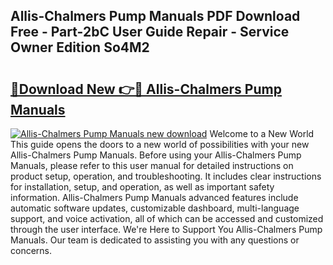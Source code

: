 ## Allis-Chalmers Pump Manuals PDF Download Free - Part-2bC User Guide Repair - Service Owner Edition So4M2

# <h2><a href="http://bc87704.oget.top/?id=Allis-Chalmers+Pump+Manuals">🔗Download New 👉🔴 Allis-Chalmers Pump Manuals</a></h2>

[![Allis-Chalmers Pump Manuals new download](https://i.imgur.com/5g1atiW.png)](http://bc87704.oget.top/?id=Allis-Chalmers+Pump+Manuals)
Welcome to a New World This guide opens the doors to a new world of possibilities with your new Allis-Chalmers Pump Manuals. Before using your Allis-Chalmers Pump Manuals, please refer to this user manual for detailed instructions on product setup, operation, and troubleshooting. It includes clear instructions for installation, setup, and operation, as well as important safety information. Allis-Chalmers Pump Manuals advanced features include automatic software updates, customizable dashboard, multi-language support, and voice activation, all of which can be accessed and customized through the user interface. We're Here to Support You Allis-Chalmers Pump Manuals. Our team is dedicated to assisting you with any questions or concerns.

